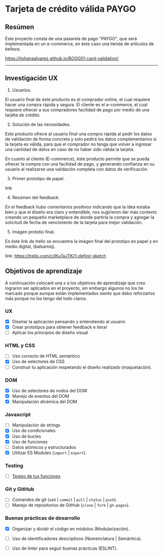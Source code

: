 # Tarjeta de crédito válida PAYGO

## Resúmen

Éste proyecto consta de una pasarela de pago "PAYGO", que será implementada en un e-commerce, en éste caso una tienda de artículos de belleza.

https://ljohanaalvarez.github.io/BOG001-card-validation/

***

## Investigación UX
1. Usuarios.

El usuario final de éste producto es el comprador online, el cual requiere hacer una compra rápida y segura.
El cliente es el e-commerce, el cual requiere ofrecer a sus compradores facilidad de pago por medio de una tarjéta de crédito.

2. Solución de las necesidades.

Este producto ofrece al usuario final una compra rápida al pedir los datos de validación de forma concreta y solo pedirá los datos complementarios si la tarjeta es válida, para que el comprador no tenga que volver a ingresar una cantidad de datos en caso de no haber sido válida la tarjeta.

En cuanto al cliente (E-commerce), éste producto permite que se pueda ofrecer la compra con una facilidad de pago, y generando confianza en su usuario al realizarse una validación completa con datos de verificación.


3. Primer prototipo de papel.

link

4. Resúmen del feedback:

En el feedback hubo comentarios positivos indicando que la idea estaba bien y que el diseño era claro y entendible, nos sugirieron dar más contexto creando un pequeño marketplace de donde partiría la compra y agregar la solicitud de fecha de vencimiento de la tarjeta para mejor validación.

5. Imágen prototio final.

En éste link de trello se encuentra la imágen final del prototipo en papel y en medio digital, (balsamiq).

link: https://trello.com/c/iKu7aJTK/1-definir-sketch


## Objetivos de aprendizaje

A continuación colocaré una x a los objetivos de aprendizaje que creo lograron ser aplicados en el proyecto, sin embargo algunos no los he marcado porque aunque están implementados siento que debo reforzarlos más porque no los tengo del todo claros.


### UX

* [x] Diseñar la aplicación pensando y entendiendo al usuario
* [x] Crear prototipos para obtener feedback e iterar
* [ ] Aplicar los principios de diseño visual

### HTML y CSS

* [ ] Uso correcto de HTML semántico
* [x] Uso de selectores de CSS
* [ ] Construir tu aplicación respetando el diseño realizado (maquetación).

### DOM

* [x] Uso de selectores de nodos del DOM
* [x] Manejo de eventos del DOM
* [x] Manipulación dinámica del DOM

### Javascript

* [ ] Manipulación de strings
* [x] Uso de condicionales
* [x] Uso de bucles
* [x] Uso de funciones
* [ ] Datos atómicos y estructurados
* [x] Utilizar ES Modules (`import` | `export`).

### Testing

* [ ] [Testeo de tus funciones](https://jestjs.io/docs/es-ES/getting-started)

### Git y GitHub

* [ ] Comandos de git (`add` | `commit` | `pull` | `status` | `push`).
* [ ] Manejo de repositorios de GitHub (`clone` | `fork` | `gh-pages`).

### Buenas prácticas de desarrollo

* [x] Organizar y dividir el código en módulos (Modularización).
* [ ] Uso de identificadores descriptivos (Nomenclatura | Semántica).
* [ ] Uso de linter para seguir buenas prácticas (ESLINT).

